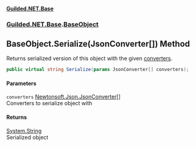 
#### [Guilded.NET.Base](index 'index')
### [Guilded.NET.Base](index#Guilded_NET_Base 'Guilded.NET.Base').[BaseObject](BaseObject 'Guilded.NET.Base.BaseObject')
## BaseObject.Serialize(JsonConverter[]) Method
Returns serialized version of this object with the given [converters](BaseObject_Serialize(JsonConverter__)#Guilded_NET_Base_BaseObject_Serialize(JsonConverter__)_converters 'Guilded.NET.Base.BaseObject.Serialize(JsonConverter[]).converters').  
```csharp
public virtual string Serialize(params JsonConverter[] converters);
```

#### Parameters
<a name='Guilded_NET_Base_BaseObject_Serialize(JsonConverter__)_converters'></a>
`converters` [Newtonsoft.Json.JsonConverter](https://docs.microsoft.com/en-us/dotnet/api/Newtonsoft.Json.JsonConverter 'Newtonsoft.Json.JsonConverter')[[]](https://docs.microsoft.com/en-us/dotnet/api/System.Array 'System.Array')  
Converters to serialize object with
  

#### Returns
[System.String](https://docs.microsoft.com/en-us/dotnet/api/System.String 'System.String')  
Serialized object
